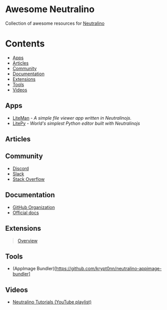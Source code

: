 # Awesome Neutralino

Collection of awesome resources for [Neutralino](https://neutralino.js.org/)

# Contents

- [Apps](#apps)
- [Articles](#articles)
- [Community](#community)
- [Documentation](#documentation)
- [Extensions](#extensions)
- [Tools](#tools)
- [Videos](#videos)

## Apps

- [LiteMan](https://github.com/codezri/liteman) - _A simple file viewer app written in Neutralinojs._
- [LitePy](https://github.com/codezri/litepy) - _World's simplest Python editor built with Neutralinojs_

## Articles

## Community

- [Discord](https://discord.gg/cybpp4guTJ)
- [Slack](https://join.slack.com/t/neutralinojs/shared_invite/zt-b7mbivj5-pKpO6U5drmeT68vKD_pc6w)
- [Stack Overflow](https://stackoverflow.com/questions/tagged/neutralinojs)

## Documentation

- [GitHub Organization](https://github.com/neutralinojs)
- [Official docs](https://neutralino.js.org/docs/)

## Extensions

> [Overview](https://neutralino.js.org/docs/how-to/extensions-overview)

## Tools

- (AppImage Bundler)[https://github.com/krypt0nn/neutralino-appimage-bundler]

## Videos

- [Neutralino Tutorials (YouTube playlist)](https://www.youtube.com/playlist?list=PLvTbqpiPhQRb2xNQlwMs0uVV0IN8N-pKj)
